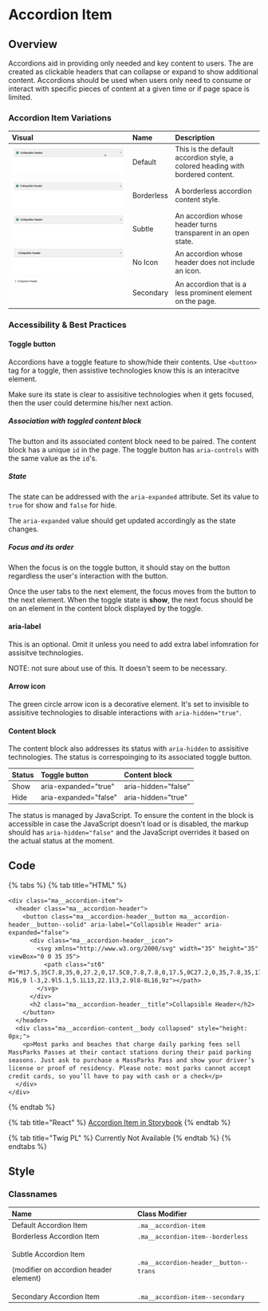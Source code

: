 # Accordion Item

## Overview

Accordions aid in providing only needed and key content to users. The are created as clickable headers that can collapse or expand to show additional content. Accordions should be used when users only need to consume or interact with specific pieces of content at a given time or if page space is limited.

### Accordion Item Variations

| Visual | Name | Description |
| :--- | :--- | :--- |
| ![](../../.gitbook/assets/accordiondefault.gif) | Default | This is the default accordion style, a colored heading with bordered content. |
| ![](../../.gitbook/assets/accordion-borderless%20%281%29.gif) | Borderless | A borderless accordion content style. |
| ![](../../.gitbook/assets/accordion-subtle-1.gif) | Subtle | An accordion whose header turns transparent  in an open state. |
| ![](../../.gitbook/assets/accordionnoicon.gif) | No Icon | An accordion whose header does not include an icon. |
| ![](../../.gitbook/assets/accordionsecondary%20%281%29.gif) | Secondary | An accordion that is a less prominent element on the page. |

### Accessibility & Best Practices


#### Toggle button

Accordions have a toggle feature to show/hide their contents. Use `<button>` tag for a toggle, then assistive technologies know this is an interacitve element.

Make sure its state is clear to assisitive technologies when it gets focused, then the user could determine his/her next action.

##### Association with toggled content block

The button and its associated content block need to be paired.  The content block has a unique `id` in the page. The toggle button has `aria-controls` with the same value as the `id`'s.

##### State

The state can be addressed with the `aria-expanded` attribute.  Set its value to `true` for show and `false` for hide.  

The `aria-expanded` value should get updated accordingly as the state changes.

##### Focus and its order

When the focus is on the toggle button, it should stay on the button regardless the user's interaction with the button.

Once the user tabs to the next element, the focus moves from the button to the next element. When the toggle state is **show**, the next focus should be on an element in the content block displayed by the toggle. 

#### aria-label

This is an optional. Omit it unless you need to add extra label infomration for assisitve technologies.

NOTE:  not sure about use of this.  It doesn't seem to be necessary.

#### Arrow icon

The green circle arrow icon is a decorative element. It's set to invisible to assisitive technologies to disable interactions with `aria-hidden="true"`.

#### Content block

The content block also addresses its status with `aria-hidden` to assisitive technologies.  The status is correspoinging to its associated toggle button.

| Status | Toggle button | Content block |
| :--- | :--- | :--- |
| Show | aria-expanded="true"  | aria-hidden="false" |
| Hide | aria-expanded="false" | aria-hidden="true"  |

The status is managed by JavaScript. To ensure the content in the block is accessible in case the JavaScript doesn't load or is disabled, the markup should has `aria-hidden="false"` and the JavaScript overrides it based on the actual status at the moment.



## Code

{% tabs %}
{% tab title="HTML" %}
```markup
<div class="ma__accordion-item">
  <header class="ma__accordion-header">
    <button class="ma__accordion-header__button ma__accordion-header__button--solid" aria-label="Collapsible Header" aria-expanded="false">
      <div class="ma__accordion-header__icon">
        <svg xmlns="http://www.w3.org/2000/svg" width="35" height="35" viewBox="0 0 35 35">
          <path class="st0" d="M17.5,35C7.8,35,0,27.2,0,17.5C0,7.8,7.8,0,17.5,0C27.2,0,35,7.8,35,17.5C35,27.2,27.2,35,17.5,35z M16,9 l-3,2.9l5.1,5.1L13,22.1l3,2.9l8-8L16,9z"></path>
        </svg>
      </div>
      <h2 class="ma__accordion-header__title">Collapsible Header</h2>
    </button>
  </header>
  <div class="ma__accordion-content__body collapsed" style="height: 0px;">
    <p>Most parks and beaches that charge daily parking fees sell MassParks Passes at their contact stations during their paid parking seasons. Just ask to purchase a MassParks Pass and show your driver’s license or proof of residency. Please note: most parks cannot accept credit cards, so you’ll have to pay with cash or a check</p>
  </div>
</div>
```
{% endtab %}

{% tab title="React" %}
[Accordion Item in Storybook](https://mayflower-react.digital.mass.gov/?knob-href=%23&knob-accordion.emphasize=true&knob-info=&knob-selectBox.defaultSelected=Green&knob-selectBox.options=%5B%7B%22text%22%3A%22Green%22%2C%22value%22%3A%22green%22%7D%2C%7B%22text%22%3A%22Blue%22%2C%22value%22%3A%22blue%22%7D%5D&knob-accordion.border=true&knob-accordion.info=Collapsible%20Header&knob-children.paragraph.text%20%28example%29=Most%20parks%20and%20beaches%20that%20charge%20daily%20parking%20fees%20sell%20MassParks%20Passes%20at%20their%20contact%20stations%20during%20their%20paid%20parking%20seasons.%20Just%20ask%20to%20purchase%20a%20MassParks%20Pass%20and%20show%20your%20driver%E2%80%99s%20license%20or%20proof%20of%20residency.%20Please%20note%3A%20most%20parks%20cannot%20accept%20credit%20cards%2C%20so%20you%E2%80%99ll%20have%20to%20pay%20with%20cash%20or%20a%20check&knob-selectBox.className=ma__select-box%20js-dropdown&knob-List%20Item%200=This%20is%20a%20list%20item%20in%20an%20unordered%20list&knob-tableOptions.feeTable=%7B%22head%22%3A%7B%22rows%22%3A%5B%7B%22rowSpanOffset%22%3Afalse%2C%22cells%22%3A%5B%7B%22heading%22%3Afalse%2C%22colspan%22%3A%22%22%2C%22rowspan%22%3A%22%22%2C%22text%22%3A%22Type%22%7D%2C%7B%22heading%22%3Atrue%2C%22colspan%22%3A%22%22%2C%22rowspan%22%3A%22%22%2C%22text%22%3A%22Name%22%7D%2C%7B%22heading%22%3Atrue%2C%22colspan%22%3A%22%22%2C%22rowspan%22%3A%22%22%2C%22text%22%3A%22Fee%22%7D%5D%7D%5D%7D%2C%22bodies%22%3A%5B%7B%22rows%22%3A%5B%7B%22rowSpanOffset%22%3Afalse%2C%22cells%22%3A%5B%7B%22heading%22%3Atrue%2C%22colspan%22%3A%22%22%2C%22rowspan%22%3A%224%22%2C%22text%22%3A%22Freshwater%20Fishing%22%7D%2C%7B%22heading%22%3Afalse%2C%22colspan%22%3A%22%22%2C%22rowspan%22%3A%22%22%2C%22text%22%3A%22Resident%20Citizen%20or%20Non-Resident%20Fishing%22%7D%2C%7B%22heading%22%3Afalse%2C%22colspan%22%3A%22%22%2C%22rowspan%22%3A%22%22%2C%22text%22%3A%22%2427.50%22%7D%5D%7D%2C%7B%22rowSpanOffset%22%3Atrue%2C%22cells%22%3A%5B%7B%22heading%22%3Afalse%2C%22colspan%22%3A%22%22%2C%22rowspan%22%3A%22%22%2C%22text%22%3A%22Resident%20Citizen%20or%20Non-Resident%20Minor%20Fishing%20%28Age%2015-17%29%22%7D%2C%7B%22heading%22%3Afalse%2C%22colspan%22%3A%22%22%2C%22rowspan%22%3A%22%22%2C%22text%22%3A%22FREE%22%7D%5D%7D%2C%7B%22rowSpanOffset%22%3Atrue%2C%22cells%22%3A%5B%7B%22heading%22%3Afalse%2C%22colspan%22%3A%22%22%2C%22rowspan%22%3A%22%22%2C%22text%22%3A%22Resident%20Citizen%20Fishing%20%28Age%2065-69%29%22%7D%2C%7B%22heading%22%3Afalse%2C%22colspan%22%3A%22%22%2C%22rowspan%22%3A%22%22%2C%22text%22%3A%22%2416.25%22%7D%5D%7D%2C%7B%22rowSpanOffset%22%3Atrue%2C%22cells%22%3A%5B%7B%22heading%22%3Afalse%2C%22colspan%22%3A%22%22%2C%22rowspan%22%3A%22%22%2C%22text%22%3A%22Resident%20Citizen%20Fishing%20%28Aged%2070%20or%20Over%29%22%7D%2C%7B%22heading%22%3Afalse%2C%22colspan%22%3A%22%22%2C%22rowspan%22%3A%22%22%2C%22text%22%3A%22FREE%22%7D%5D%7D%5D%7D%2C%7B%22rows%22%3A%5B%7B%22rowSpanOffset%22%3Afalse%2C%22cells%22%3A%5B%7B%22heading%22%3Atrue%2C%22colspan%22%3A%22%22%2C%22rowspan%22%3A%224%22%2C%22text%22%3A%22Hunting%22%7D%2C%7B%22heading%22%3Afalse%2C%22colspan%22%3A%22%22%2C%22rowspan%22%3A%22%22%2C%22text%22%3A%22Resident%20Citizen%20Hunting%22%7D%2C%7B%22heading%22%3Afalse%2C%22colspan%22%3A%22%22%2C%22rowspan%22%3A%22%22%2C%22text%22%3A%22%2427.50%22%7D%5D%7D%2C%7B%22rowSpanOffset%22%3Atrue%2C%22cells%22%3A%5B%7B%22heading%22%3Afalse%2C%22colspan%22%3A%22%22%2C%22rowspan%22%3A%22%22%2C%22text%22%3A%22Resident%20Citizen%20Hunting%2C%20%28Age%2065-69%29%22%7D%2C%7B%22heading%22%3Afalse%2C%22colspan%22%3A%22%22%2C%22rowspan%22%3A%22%22%2C%22text%22%3A%22%2416.25%22%7D%5D%7D%2C%7B%22rowSpanOffset%22%3Atrue%2C%22cells%22%3A%5B%7B%22heading%22%3Afalse%2C%22colspan%22%3A%22%22%2C%22rowspan%22%3A%22%22%2C%22text%22%3A%22Resident%20and%20Non-Resident%20Citizen%20Hunting%22%7D%2C%7B%22heading%22%3Afalse%2C%22colspan%22%3A%22%22%2C%22rowspan%22%3A%22%22%2C%22text%22%3A%22FREE%22%7D%5D%7D%2C%7B%22rowSpanOffset%22%3Atrue%2C%22cells%22%3A%5B%7B%22heading%22%3Afalse%2C%22colspan%22%3A%22%22%2C%22rowspan%22%3A%22%22%2C%22text%22%3A%22Resident%20Hunting%22%7D%2C%7B%22heading%22%3Afalse%2C%22colspan%22%3A%22%22%2C%22rowspan%22%3A%22%22%2C%22text%22%3A%22%2427.50%22%7D%5D%7D%5D%7D%5D%7D&knob-List%20Item%201=An%20unordered%20list%20is%20a%20list%20in%20which%20the%20sequence%20of%20items%20is%20not%20important.%20Sometimes%2C%20an%20unordered%20list%20is%20a%20bulleted%20list.%20And%20this%20is%20a%20long%20list%20item%20in%20an%20unordered%20list%20that%20can%20wrap%20onto%20a%20new%20line.&knob-List%20Item%202=Lists%20can%20be%20nested%20inside%20of%20each%20other&knob-selectBox.id=color-select&knob-List%20Item%203=This%20is%20the%20last%20list%20item&knob-selectBox.required=true&knob-accordion.icon=circlechevron&knob-Sub%20Item%200=This%20is%20a%20nested%20list%20item&knob-accordion.headerLevel=2&knob-Sub%20Item%201=This%20is%20another%20nested%20list%20item%20in%20an%20unordered%20list&knob-accordion.title=Collapsible%20Header&knob-linkText=Lorem%20ipsum%20dolor%20sit%20amet&knob-selectBox.label=Color%20Scheme%3A&selectedKind=molecules&selectedStory=AccordionItem&full=0&addons=1&stories=1&panelRight=0&addonPanel=storybooks%2Fstorybook-addon-knobs)
{% endtab %}

{% tab title="Twig PL" %}
Currently Not Available
{% endtab %}
{% endtabs %}

## Style

### Classnames

<table>
  <thead>
    <tr>
      <th style="text-align:left">Name</th>
      <th style="text-align:left">Class Modifier</th>
    </tr>
  </thead>
  <tbody>
    <tr>
      <td style="text-align:left">Default Accordion Item</td>
      <td style="text-align:left"><code>.ma__accordion-item</code>
      </td>
    </tr>
    <tr>
      <td style="text-align:left">Borderless Accordion Item</td>
      <td style="text-align:left"><code>.ma__accordion-item--borderless</code>
      </td>
    </tr>
    <tr>
      <td style="text-align:left">
        <p>Subtle Accordion Item</p>
        <p>(modifier on accordion header element)</p>
      </td>
      <td style="text-align:left"><code>.ma__accordion-header__button--trans</code> 
      </td>
    </tr>
    <tr>
      <td style="text-align:left">Secondary Accordion Item</td>
      <td style="text-align:left"><code>.ma__accordion-item--secondary</code>
      </td>
    </tr>
  </tbody>
</table>

